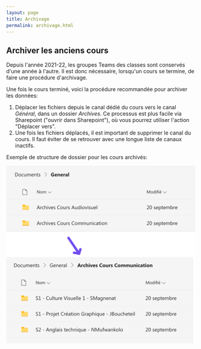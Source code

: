```yaml
---
layout: page
title: Archivage
permalink: archivage.html
---
```


## Archiver les anciens cours

Depuis l'année 2021-22, les groupes Teams des classes sont conservés d'une année à l'autre. Il est donc nécessaire, lorsqu'un cours se termine, de faire une procédure d'archivage.

Une fois le cours terminé, voici la procédure recommandée pour archiver les données:

1. Déplacer les fichiers depuis le canal dédié du cours vers le canal *Général*, dans un dossier *Archives*. Ce processus est plus facile via Sharepoint ("ouvrir dans Sharepoint"), où vous pourrez utiliser l'action "Déplacer vers".
2. Une fois les fichiers déplacés, il est important de supprimer le canal du cours. Il faut éviter de se retrouver avec une longue liste de canaux inactifs.

Exemple de structure de dossier pour les cours archivés:

![](img/dossiers-archivage.png)